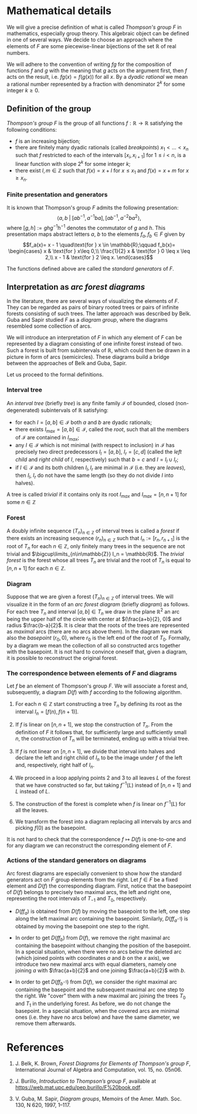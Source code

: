 # Mathematical details

We will give a precise definition of what is called *Thompson's group $F$* in mathematics, especially group theory.
This algebraic object can be defined in one of several ways. We decide to choose an approach where the elements of $F$ are
some piecewise-linear bijections of the set $\mathbb{R}$ of real numbers.

We will adhere to the convention of writing $fg$ for the composition of functions $f$ and $g$ with the meaning that $g$ acts on the argument first, then $f$ acts on the result, i.e. $fg(x)=f(g(x))$ for all $x$.
By a *dyadic rational* we mean a rational number represented by a fraction with denominator $2^k$ for some integer $k\ge 0$.

## Definition of the group
*Thompson's group $F$* is the group of all functions $f: \mathbb{R} \to \mathbb{R}$ satisfying the following conditions:
- $f$ is an increasing bijection;
- there are finitely many dyadic rationals (called *breakpoints*) $x_1 < \dots < x_n$ such that $f$ restricted to each of the intervals $[x_i, x_{i+1}]$ for $1\le i<n$, is a linear function with slope $2^k$ for some integer $k$;  
- there exist $l, m\in\mathbb{Z}$ such that $f(x) = x + l$  for $x \le x_1$ and $f(x) = x + m$ for $x\ge x_n$.

### Finite presentation and generators
It is known that Thompson's group $F$ admits the following presentation:
$$\left<a,b \;|\; [ab^{-1}, a^{-1}ba], \, [ab^{-1}, a^{-2}ba^{2}\right>,$$
where $[g, h]:=ghg^{-1}h^{-1}$ denotes the commutator of $g$ and $h$.
This presentation maps abstract letters $a$, $b$ to the elements $f_a, f_b \in F$ given by
$$f_a(x)= x - 1 \quad\text{for } x \in \mathbb{R};\qquad 
f_b(x)= 
\begin{cases}
x & \text{for }  x\leq 0,\\
\frac{1}{2} x & \text{for } 0 \leq x \leq 2,\\
x - 1 & \text{for } 2 \leq x.
\end{cases}$$

The functions defined above are called the *standard generators* of $F$.

## Interpretation as *arc forest diagrams*
In the literature, there are several ways of visualizing the elements of $F$. They can be regarded as pairs of binary rooted trees or pairs of infinite forests consisting of such trees. The latter approach was described by Belk.
Guba and Sapir studied $F$ as a *diagram group*, where the diagrams resembled some collection of arcs.

We will introduce an interpretation of $F$ in which any element of $F$ can be represented by a diagram consisting of one infinite forest instead of two. Such a forest is built from subintervals of $\mathbb{R}$, which could then be drawn in a picture in form of arcs (semicircles). These diagrams build a bridge between the approaches of Belk and Guba, Sapir.

Let us proceed to the formal definitions.

### Interval tree
An *interval tree* (briefly *tree*) is any finite family $\mathcal{I}$ of bounded, closed (non-degenerated) subintervals of $\mathbb{R}$ satisfying:
- for each $I=[a, b] \in \mathcal{I}$ both $a$ and $b$ are dyadic rationals; 
- there exists $I_{max}=[a, b]\in \mathcal{I}$, called the *root*, such that all the members of $\mathcal{I}$ are contained in $I_{max}$;
- any $I\in \mathcal{I}$ which is not minimal (with respect to inclusion) in $\mathcal{I}$ has precisely two direct predecessors $I_l = [a, b]$, $I_r=[c, d]$ (called the *left child* and *right child* of $I$, respectively) such that $b=c$ and $I=I_l \cup I_r$;
- if $I\in\mathcal{I}$ and its both children $I_l, I_r$ are minimal in $\mathcal{I}$ (i.e. they are *leaves*), then $I_l$, $I_r$ do not have the same length (so they do not divide $I$ into halves).

A tree is called *trivial* if it contains only its root $I_{max}$ and  $I_{max}=[n, n+1]$ for some $n\in \mathbb{Z}$

### Forest
A doubly infinite sequence $(T_n)_{n\in\mathbb{Z}}$ of interval trees is called a *forest* if there exists an increasing sequence $(r_n)_{n\in\mathbb{Z}}$ such that $I_n:=[r_n, r_{n+1}]$ is the root of $T_n$ for each $n\in\mathbb{Z}$, only finitely many trees in the sequence are not trivial and $\bigcup\limits_{n\in\mathbb{Z}} I_n = \mathbb{R}$. 
The *trivial forest* is the forest whose all trees $T_n$ are trivial and the root of $T_n$ is equal to $[n, n+1]$ for each $n\in \mathbb{Z}$.

### Diagram
Suppose that we are given a forest $(T_n)_{n\in\mathbb{Z}}$ of interval trees. We will visualize it in the form of an *arc forest diagram* (briefly *diagram*) as follows. For each tree $T_n$ and interval $[a,b]\in T_n$ we draw in the plane $\mathbb{R}^2$ an arc being the upper half of the circle with center at $(\frac{a+b}{2}, 0)$ and radius $\frac{b-a}{2}$. It is clear that the roots of the trees are represented as *maximal* arcs (there are no arcs above them). In the diagram we mark also the *basepoint* $(r_0, 0)$, where $r_0$ is the left end of the root of $T_0$. Formally, by a diagram we mean the collection of all so constructed arcs together with the basepoint. It is not hard to convince oneself that, given a diagram, it is possible to reconstruct the original forest.

### The correspondence between elements of $F$ and diagrams
Let $f$ be an element of Thompson's group $F$. We will associate a forest and, subsequently, a diagram $D(f)$ with $f$ according to the following algorithm.

1. For each $n\in\mathbb{Z}$ start constructing a tree $T_n$ by defining its root as the interval $I_n=[f(n), f(n+1)]$.

2. If $f$ is linear on $[n, n+1]$, we stop the construction of $T_n$. From the definition of $F$ it follows that, for sufficiently large and sufficiently small $n$, the construction of $T_n$ will be terminated, ending up with a trivial tree.

3. If $f$ is not linear on $[n, n+1]$, we divide that interval into halves and declare the left and right child of $I_n$ to be the image under $f$ of the left and, respectively, right half of $I_n$.

4. We proceed in a loop applying points 2 and 3 to all leaves $L$ of the forest that we have constructed so far, but taking $f^{-1}(L)$ instead of $[n, n+1]$ and $L$ instead of $L$.

5. The construction of the forest is complete when $f$ is linear on  $f^{-1} (L)$ for all the leaves.

6. We transform the forest into a diagram replacing all intervals by arcs and picking $f(0)$ as the basepoint.

It is not hard to check that the correspondence $f\mapsto D(f)$ is one-to-one and for any diagram we can reconstruct the corresponding element of $F$.

### Actions of the standard generators on diagrams

Arc forest diagrams are especially convenient to show how the standard generators act on $F$ group elements from the right.
Let $f\in F$ be a fixed element and $D(f)$ the corresponding diagram.
First, notice that the basepoint of $D(f)$ belongs to precisely two maximal arcs, the left and right one, representing the root intervals of $T_{-1}$ and $T_0$, respectively.

- $D(ff_a)$ is obtained from $D(f)$ by moving the basepoint to the left, one step along the left maximal arc containing the basepoint.
Similarly, $D(ff_{a^{-1}})$ is obtained by moving the basepoint one step to the right.

- In order to get $D(ff_b)$ from $D(f)$, we remove the right maximal arc containing the basepoint without changing the position of the basepoint. In a special situation, when there were no arcs below the deleted arc (which joined points with coordinates $a$ and $b$ on the $x$ axis), we introduce two new maximal arcs with equal diameters, namely one joining $a$ with $\frac{a+b}{2}$ and one joining $\frac{a+b}{2}$ with $b$.

- In order to get $D(ff_{b^{-1}})$ from $D(f)$, we consider the right maximal arc containing the basepoint and the subsequent maximal arc one step to the right. We "cover" them with a new maximal arc joining the trees $T_{0}$ and $T_{1}$ in the underlying forest. As before, we do not change the basepoint. In a special situation, when the covered arcs are minimal ones (i.e. they have no arcs below) and have the same diameter, we remove them afterwards.

# References

1. J. Belk, K. Brown, *Forest Diagrams for Elements of Thompson's group F*, International Journal of Algebra and Computation, vol. 15, no. 05n06.

2. J. Burillo, *Introduction to Thompson’s group F*, available at https://web.mat.upc.edu/pep.burillo/F%20book.pdf. 

3. V. Guba, M. Sapir, *Diagram groups*, Memoirs of the Amer. Math. Soc. 130, N 620, 1997, 1–117.